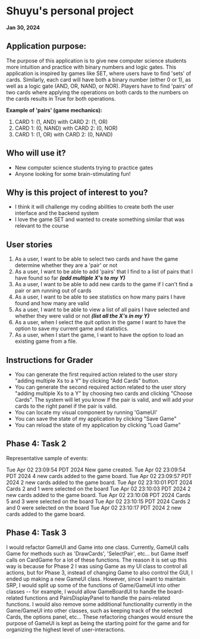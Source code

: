 # Shuyu's personal project
**Jan 30, 2024**

## Application purpose:
The purpose of this application is to give new computer science 
students more intuition and practice with binary numbers and 
logic gates. This application is inspired by games like SET, 
where users have to find 'sets' of cards. Similarly, each 
card will have both a binary number (either 0 or 1), as well
as a logic gate (AND, OR, NAND, or NOR). Players have to find
'pairs' of two cards where applying the operations on both cards to the 
numbers on the cards results in True for both operations.

**Example of 'pairs' (game mechanics):**
1. CARD 1: (1, AND) with CARD 2: (1, OR)
2. CARD 1: (0, NAND) with CARD 2: (0, NOR)
3. CARD 1: (1, OR) with CARD 2: (0, NAND)

## Who will use it?
- New computer science students trying to practice gates
- Anyone looking for some brain-stimulating fun!

## Why is this project of interest to you?
- I think it will challenge my coding abilities to create 
both the user interface and the backend system
- I love the game SET and wanted to create something similar 
that was relevant to the course

## User stories
1. As a user, I want to be able to select two cards and have
the game determine whether they are a 'pair' or not 
2. As a user, I want to be able to add 'pairs' that I find 
to a list of pairs that I have found so far ***(add multiple
X's to my Y)***
3. As a user, I want to be able to add new cards to the game
if I can't find a pair or am running out of cards
4. As a user, I want to be able to see statistics on how many
pairs I have found and how many are valid
5. As a user, I want to be able to view a list of all pairs
I have selected and whether they were valid or not ***(list all
the X's in my Y)***
6. As a user, when I select the quit option in the game I
want to have the option to save my current game and statistics.
7. As a user, when I start the game, I want to have the option
to load an existing game from a file.

## Instructions for Grader
- You can generate the first required action related to the 
user story "adding multiple Xs to a Y" by clicking "Add Cards" 
button.
- You can generate the second required action related to the
user story "adding multiple Xs to a Y" by choosing two cards
and clicking "Choose Cards". The system will let you know if
the pair is valid, and will add your cards to the right panel
if the pair is valid. 
- You can locate my visual component by running 'GameUI'
- You can save the state of my application by clicking 
"Save Game"
- You can reload the state of my application by clicking
"Load Game"

## Phase 4: Task 2
Representative sample of events:

Tue Apr 02 23:09:54 PDT 2024
New game created.
Tue Apr 02 23:09:54 PDT 2024
4 new cards added to the game board.
Tue Apr 02 23:09:57 PDT 2024
2 new cards added to the game board.
Tue Apr 02 23:10:01 PDT 2024
Cards 2 and 1 were selected on the board
Tue Apr 02 23:10:03 PDT 2024
2 new cards added to the game board.
Tue Apr 02 23:10:08 PDT 2024
Cards 5 and 3 were selected on the board
Tue Apr 02 23:10:15 PDT 2024
Cards 2 and 0 were selected on the board
Tue Apr 02 23:10:17 PDT 2024
2 new cards added to the game board.

## Phase 4: Task 3
I would refactor GameUI and Game into one class. Currently,
GameUI calls Game for methods such as 'DrawCards', 'SelectPair',
etc... but Game itself calls on CardGame for a lot of these
functions. The reason it is set up this way is because for
Phase 2 I was using Game as my UI class to control all actions,
but for Phase 3, instead of changing Game to also control the 
GUI, I ended up making a new GameUI class. However, since I
want to maintain SRP, I would split up some of the functions
of Game/GameUI into other classes -- for example, I would allow
GameBoardUI to handle the board-related functions and 
PairsDisplayPanel to handle the pairs-related functions. I 
would also remove some additional functionality currently
in the Game/GameUI into other classes, such as keeping track
of the selected Cards, the options panel, etc... These 
refactoring changes would ensure the purpose of GameUI 
is kept as being the starting point for the game and for 
organizing the highest level of user-interactions.

